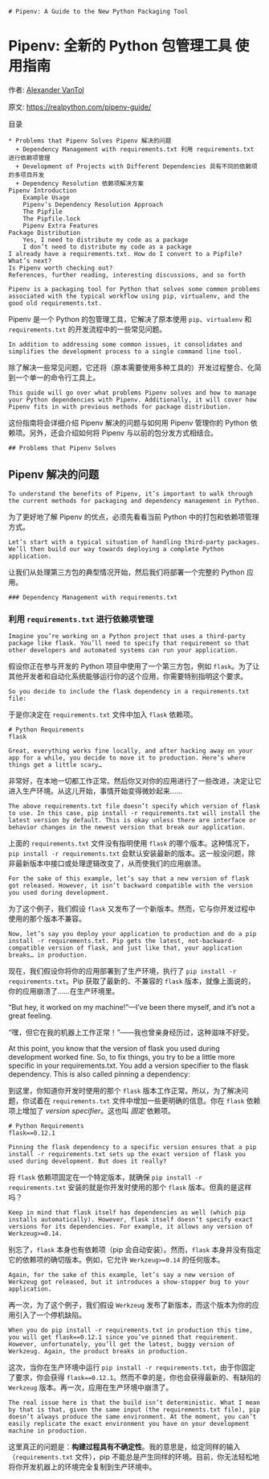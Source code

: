     # Pipenv: A Guide to the New Python Packaging Tool
# Pipenv: 全新的 Python 包管理工具 使用指南

作者: [Alexander VanTol](https://realpython.com/pipenv-guide/#author)

原文: <https://realpython.com/pipenv-guide/>

目录

    * Problems that Pipenv Solves Pipenv 解决的问题
      + Dependency Management with requirements.txt 利用 requirements.txt 进行依赖项管理
      + Development of Projects with Different Dependencies 具有不同的依赖项的多项目开发
      + Dependency Resolution 依赖项解决方案
    Pipenv Introduction 
        Example Usage
        Pipenv’s Dependency Resolution Approach
        The Pipfile
        The Pipfile.lock
        Pipenv Extra Features
    Package Distribution
        Yes, I need to distribute my code as a package
        I don’t need to distribute my code as a package
    I already have a requirements.txt. How do I convert to a Pipfile?
    What’s next?
    Is Pipenv worth checking out?
    References, further reading, interesting discussions, and so forth

    Pipenv is a packaging tool for Python that solves some common problems associated with the typical workflow using pip, virtualenv, and the good old requirements.txt.

Pipenv 是一个 Python 的包管理工具，它解决了原本使用 `pip`、`virtualenv` 和 `requirements.txt` 的开发流程中的一些常见问题。

    In addition to addressing some common issues, it consolidates and simplifies the development process to a single command line tool.

除了解决一些常见问题，它还将（原本需要使用多种工具的）开发过程整合、化简到一个单一的命令行工具上。

    This guide will go over what problems Pipenv solves and how to manage your Python dependencies with Pipenv. Additionally, it will cover how Pipenv fits in with previous methods for package distribution.

这份指南将会详细介绍 Pipenv 解决的问题与如何用 Pipenv 管理你的 Python 依赖项。另外，还会介绍如何将 Pipenv 与以前的包分发方式相结合。

    ## Problems that Pipenv Solves
## Pipenv 解决的问题

    To understand the benefits of Pipenv, it’s important to walk through the current methods for packaging and dependency management in Python.

为了更好地了解 Pipenv 的优点，必须先看看当前 Python 中的打包和依赖项管理方式。

    Let’s start with a typical situation of handling third-party packages. We’ll then build our way towards deploying a complete Python application.

让我们从处理第三方包的典型情况开始，然后我们将部署一个完整的 Python 应用。

    ### Dependency Management with requirements.txt
### 利用 `requirements.txt` 进行依赖项管理

    Imagine you’re working on a Python project that uses a third-party package like flask. You’ll need to specify that requirement so that other developers and automated systems can run your application.

假设你正在参与开发的 Python 项目中使用了一个第三方包，例如 `flask`。为了让其他开发者和自动化系统能够运行你的这个应用，你需要特别指明这个要求。

    So you decide to include the flask dependency in a requirements.txt file:

于是你决定在 `requirements.txt` 文件中加入 `flask` 依赖项。

```
# Python Requirements
flask
```

    Great, everything works fine locally, and after hacking away on your app for a while, you decide to move it to production. Here’s where things get a little scary…

非常好，在本地一切都工作正常。然后你又对你的应用进行了一些改进，决定让它进入生产环境。从这儿开始，事情开始变得微妙起来……

    The above requirements.txt file doesn’t specify which version of flask to use. In this case, pip install -r requirements.txt will install the latest version by default. This is okay unless there are interface or behavior changes in the newest version that break our application.

上面的 `requirements.txt` 文件没有指明使用 `flask` 的哪个版本。这种情况下， `pip install -r requirements.txt` 会默认安装最新的版本。这一般没问题，除非最新版本中接口或处理逻辑改变了，从而使我们的应用崩溃。

    For the sake of this example, let’s say that a new version of flask got released. However, it isn’t backward compatible with the version you used during development.

为了这个例子，我们假设 `flask` 又发布了一个新版本。然而，它与你开发过程中使用的那个版本不兼容。

    Now, let’s say you deploy your application to production and do a pip install -r requirements.txt. Pip gets the latest, not-backward-compatible version of flask, and just like that, your application breaks… in production.

现在，我们假设你将你的应用部署到了生产环境，执行了 `pip install -r requirements.txt`。Pip 获取了最新的、不兼容的 `flask` 版本，就像上面说的，你的应用崩溃了……在生产环境里。

“But hey, it worked on my machine!”—I’ve been there myself, and it’s not a great feeling.

“嘿，但它在我的机器上工作正常！”——我也曾亲身经历过，这种滋味不好受。

At this point, you know that the version of flask you used during development worked fine. So, to fix things, you try to be a little more specific in your requirements.txt. You add a version specifier to the flask dependency. This is also called pinning a dependency:

到这里，你知道你开发时使用的那个 `flask` 版本工作正常。所以，为了解决问题，你试着在 `requirements.txt` 文件中增加一些更明确的信息。你在 `flask` 依赖项上增加了 *version specifier*。这也叫 *固定* 依赖项。

```
# Python Requirements
flask==0.12.1
```

    Pinning the flask dependency to a specific version ensures that a pip install -r requirements.txt sets up the exact version of flask you used during development. But does it really?

将 `flask` 依赖项固定在一个特定版本，就确保 `pip install -r requirements.txt` 安装的就是你开发时使用的那个 `flask` 版本。但真的是这样吗？

    Keep in mind that flask itself has dependencies as well (which pip installs automatically). However, flask itself doesn’t specify exact versions for its dependencies. For example, it allows any version of Werkzeug>=0.14.

别忘了，`flask` 本身也有依赖项（pip 会自动安装）。然而，`flask` 本身并没有指定它的依赖项的确切版本。例如，它允许 `Werkzeug>=0.14` 的任何版本。

    Again, for the sake of this example, let’s say a new version of Werkzeug got released, but it introduces a show-stopper bug to your application.

再一次，为了这个例子，我们假设 `Werkzeug` 发布了新版本，而这个版本为你的应用引入了一个停机缺陷。

    When you do pip install -r requirements.txt in production this time, you will get flask==0.12.1 since you’ve pinned that requirement. However, unfortunately, you’ll get the latest, buggy version of Werkzeug. Again, the product breaks in production.

这次，当你在生产环境中运行 `pip install -r requirements.txt`，由于你固定了要求，你会获得 `flask==0.12.1`。然而不幸的是，你也会获得最新的、有缺陷的 `Werkzeug` 版本。再一次，应用在生产环境中崩溃了。

    The real issue here is that the build isn’t deterministic. What I mean by that is that, given the same input (the requirements.txt file), pip doesn’t always produce the same environment. At the moment, you can’t easily replicate the exact environment you have on your development machine in production.

这里真正的问题是：**构建过程具有不确定性**。我的意思是，给定同样的输入（`requirements.txt` 文件），pip 不能总是产生同样的环境。目前，你无法轻松地将你开发机器上的环境完全复制到生产环境中。

